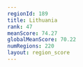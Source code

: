 ```yaml
---
regionId: 189
title: Lithuania
rank: 47
meanScore: 74.27
globalMeanScore: 70.22
numRegions: 220
layout: region_score
---
```

